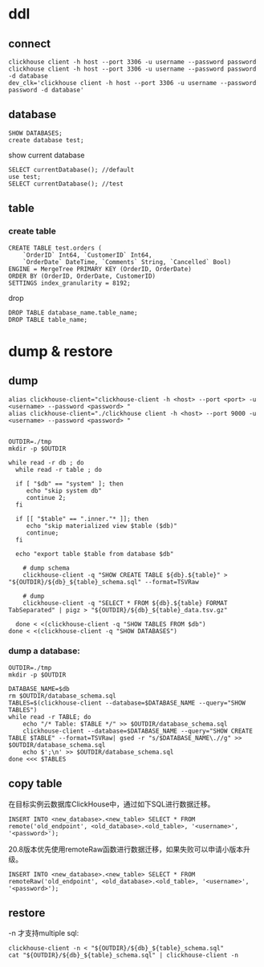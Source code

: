 # ddl
## connect

    clickhouse client -h host --port 3306 -u username --password password 
    clickhouse client -h host --port 3306 -u username --password password -d database
    dev_clk='clickhouse client -h host --port 3306 -u username --password password -d database'

## database
    SHOW DATABASES;
    create database test;

show current database

    SELECT currentDatabase(); //default
    use test;
    SELECT currentDatabase(); //test

## table
### create table
    CREATE TABLE test.orders (
        `OrderID` Int64, `CustomerID` Int64, 
        `OrderDate` DateTime, `Comments` String, `Cancelled` Bool) 
    ENGINE = MergeTree PRIMARY KEY (OrderID, OrderDate)
    ORDER BY (OrderID, OrderDate, CustomerID)
    SETTINGS index_granularity = 8192;

drop

    DROP TABLE database_name.table_name;
    DROP TABLE table_name;

# dump & restore
## dump

```
alias clickhouse-client="clickhouse-client -h <host> --port <port> -u <username> --password <password> "
alias clickhouse-client="./clickhouse client -h <host> --port 9000 -u <username> --password <password> "


OUTDIR=./tmp
mkdir -p $OUTDIR

while read -r db ; do
  while read -r table ; do

  if [ "$db" == "system" ]; then
     echo "skip system db"
     continue 2;
  fi

  if [[ "$table" == ".inner."* ]]; then
     echo "skip materialized view $table ($db)"
     continue;
  fi

  echo "export table $table from database $db"

    # dump schema
    clickhouse-client -q "SHOW CREATE TABLE ${db}.${table}" > "${OUTDIR}/${db}_${table}_schema.sql" --format=TSVRaw

    # dump 
    clickhouse-client -q "SELECT * FROM ${db}.${table} FORMAT TabSeparated" | pigz > "${OUTDIR}/${db}_${table}_data.tsv.gz"

  done < <(clickhouse-client -q "SHOW TABLES FROM $db") 
done < <(clickhouse-client -q "SHOW DATABASES")
```
### dump a database:
```
OUTDIR=./tmp
mkdir -p $OUTDIR

DATABASE_NAME=$db
rm $OUTDIR/database_schema.sql
TABLES=$(clickhouse-client --database=$DATABASE_NAME --query="SHOW TABLES")
while read -r TABLE; do
    echo "/* Table: $TABLE */" >> $OUTDIR/database_schema.sql
    clickhouse-client --database=$DATABASE_NAME --query="SHOW CREATE TABLE $TABLE" --format=TSVRaw| gsed -r "s/$DATABASE_NAME\.//g" >> $OUTDIR/database_schema.sql
    echo $';\n' >> $OUTDIR/database_schema.sql
done <<< $TABLES

```


## copy table
在目标实例云数据库ClickHouse中，通过如下SQL进行数据迁移。

    INSERT INTO <new_database>.<new_table> SELECT * FROM remote('old_endpoint', <old_database>.<old_table>, '<username>', '<password>');

20.8版本优先使用remoteRaw函数进行数据迁移，如果失败可以申请小版本升级。

    INSERT INTO <new_database>.<new_table> SELECT * FROM remoteRaw('old_endpoint', <old_database>.<old_table>, '<username>', '<password>');

## restore
-n 才支持multiple sql:

    clickhouse-client -n < "${OUTDIR}/${db}_${table}_schema.sql"
    cat "${OUTDIR}/${db}_${table}_schema.sql" | clickhouse-client -n 
